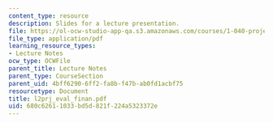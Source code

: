 ```yaml
---
content_type: resource
description: Slides for a lecture presentation.
file: https://ol-ocw-studio-app-qa.s3.amazonaws.com/courses/1-040-project-management-spring-2004/680c62611033bd5d821f224a5323372e_l2prj_eval_finan.pdf
file_type: application/pdf
learning_resource_types:
- Lecture Notes
ocw_type: OCWFile
parent_title: Lecture Notes
parent_type: CourseSection
parent_uid: 4bff6290-6ff2-fa8b-f47b-ab0fd1acbf75
resourcetype: Document
title: l2prj_eval_finan.pdf
uid: 680c6261-1033-bd5d-821f-224a5323372e
---
```

